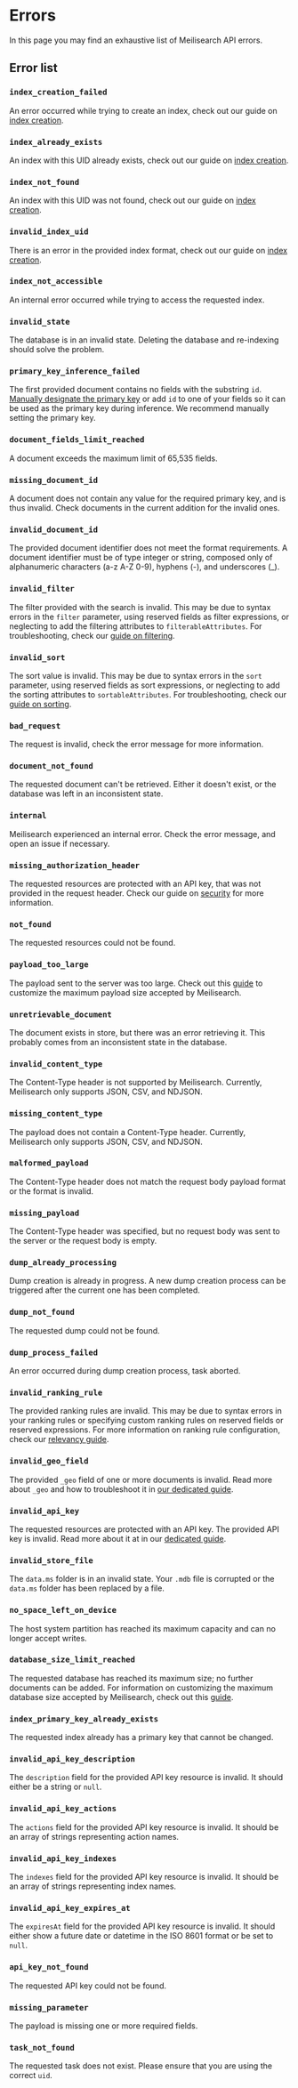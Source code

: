 # Errors

In this page you may find an exhaustive list of Meilisearch API errors.

## Error list

### `index_creation_failed`

An error occurred while trying to create an index, check out our guide on [index creation](/learn/core_concepts/indexes.md).

### `index_already_exists`

An index with this UID already exists, check out our guide on [index creation](/learn/core_concepts/indexes.md).

### `index_not_found`

An index with this UID was not found, check out our guide on [index creation](/learn/core_concepts/indexes.md).

### `invalid_index_uid`

There is an error in the provided index format, check out our guide on [index creation](/learn/core_concepts/indexes.md).

### `index_not_accessible`

An internal error occurred while trying to access the requested index.

### `invalid_state`

The database is in an invalid state. Deleting the database and re-indexing should solve the problem.

### `primary_key_inference_failed`

The first provided document contains no fields with the substring `id`. [Manually designate the primary key](/learn/core_concepts/documents.md#setting-the-primary-key) or add `id` to one of your fields so it can be used as the primary key during inference. We recommend manually setting the primary key.

### `document_fields_limit_reached`

A document exceeds the maximum limit of 65,535 fields.

### `missing_document_id`

A document does not contain any value for the required primary key, and is thus invalid. Check documents in the current addition for the invalid ones.

### `invalid_document_id`

The provided document identifier does not meet the format requirements. A document identifier must be of type integer or string, composed only of alphanumeric characters (a-z A-Z 0-9), hyphens (-), and underscores (_).

### `invalid_filter`

The filter provided with the search is invalid. This may be due to syntax errors in the `filter` parameter, using reserved fields as filter expressions, or neglecting to add the filtering attributes to `filterableAttributes`. For troubleshooting, check our [guide on filtering](/learn/advanced/filtering_and_faceted_search.md).

### `invalid_sort`

The sort value is invalid. This may be due to syntax errors in the `sort` parameter, using reserved fields as sort expressions, or neglecting to add the sorting attributes to `sortableAttributes`. For troubleshooting, check our [guide on sorting](/learn/advanced/sorting.md).

### `bad_request`

The request is invalid, check the error message for more information.

### `document_not_found`

The requested document can't be retrieved. Either it doesn't exist, or the database was left in an inconsistent state.

### `internal`

 Meilisearch experienced an internal error. Check the error message, and open an issue if necessary.

### `missing_authorization_header`

The requested resources are protected with an API key, that was not provided in the request header. Check our guide on [security](/learn/security/master_api_keys.md) for more information.

### `not_found`

The requested resources could not be found.

### `payload_too_large`

The payload sent to the server was too large. Check out this [guide](/learn/configuration/instance_options.md#payload-limit-size) to customize the maximum payload size accepted by Meilisearch.

### `unretrievable_document`

The document exists in store, but there was an error retrieving it. This probably comes from an inconsistent state in the database.

### `invalid_content_type`

The Content-Type header is not supported by Meilisearch. Currently, Meilisearch only supports JSON, CSV, and NDJSON.

### `missing_content_type`

The payload does not contain a Content-Type header. Currently, Meilisearch only supports JSON, CSV, and NDJSON.

### `malformed_payload`

The Content-Type header does not match the request body payload format or the format is invalid.

### `missing_payload`

The Content-Type header was specified, but no request body was sent to the server or the request body is empty.  

### `dump_already_processing`

Dump creation is already in progress. A new dump creation process can be triggered after the current one has been completed.

### `dump_not_found`

The requested dump could not be found.  

### `dump_process_failed`

An error occurred during dump creation process, task aborted.

### `invalid_ranking_rule`

The provided ranking rules are invalid. This may be due to syntax errors in your ranking rules or specifying custom ranking rules on reserved fields or reserved expressions. For more information on ranking rule configuration, check our [relevancy guide](/learn/core_concepts/relevancy.md#ranking-rules).

### `invalid_geo_field`

The provided `_geo` field of one or more documents is invalid. Read more about `_geo` and how to troubleshoot it in [our dedicated guide](/learn/advanced/geosearch.md).

### `invalid_api_key`

The requested resources are protected with an API key. The provided API key is invalid. Read more about it at in our [dedicated guide](/learn/security/master_api_keys.md).

### `invalid_store_file`

The `data.ms` folder is in an invalid state. Your `.mdb` file is corrupted or the `data.ms` folder has been replaced by a file.

### `no_space_left_on_device`

The host system partition has reached its maximum capacity and can no longer accept writes.

### `database_size_limit_reached`

The requested database has reached its maximum size; no further documents can be added. For information on customizing the maximum database size accepted by Meilisearch, check out this [guide](/learn/configuration/instance_options.md#max-task-db-size).

### `index_primary_key_already_exists`

The requested index already has a primary key that cannot be changed.

### `invalid_api_key_description`

The `description` field for the provided API key resource is invalid. It should either be a string or `null`.

### `invalid_api_key_actions`

The `actions` field for the provided API key resource is invalid. It should be an array of strings representing action names.

### `invalid_api_key_indexes`

The `indexes` field for the provided API key resource is invalid. It should be an array of strings representing index names.

### `invalid_api_key_expires_at`

The `expiresAt` field for the provided API key resource is invalid. It should either show a future date or datetime in the ISO 8601 format or be set to `null`.

### `api_key_not_found`

The requested API key could not be found.

### `missing_parameter`

The payload is missing one or more required fields.

### `task_not_found`

The requested task does not exist. Please ensure that you are using the correct `uid`.
